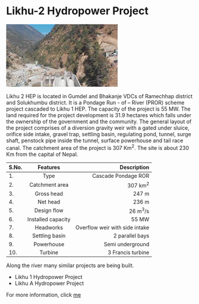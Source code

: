 # Likhu-2 Hydropower Project

![Likhu-2 Hydropower Project](images.jpg)

Likhu 2 HEP is located in Gumdel and Bhakanje VDCs of Ramechhap district and Solukhumbu district. It is a Pondage Run - of – River (PROR) scheme project cascaded to Likhu 1 HEP. The capacity of the project is 55 MW. The land required for the project development is 31.9 hectares which falls under the ownership of the government and the community. The general layout of the project comprises of a diversion gravity weir with a gated under sluice, orifice side intake, gravel trap, settling basin, regulating pond, tunnel, surge shaft, penstock pipe inside the tunnel, surface powerhouse and tail race canal. 
The catchment area of the project is 307 Km<sup>2</sup>. The site is about 230 Km from the capital of Nepal.

| S.No. | Features | Description |
|-------|:--------:| ----------: |
|   1.  |Type      |Cascade Pondage ROR|
|   2.  |Catchment area|307 km<sup>2</sup>|
|   3.  |Gross head|247 m|
|   4.  |Net head|236 m|
|   5.  |Design flow|26 m<sup>3</sup>/s|
|   6.  |Installed capacity|55 MW|
|   7.  |Headworks|Overflow weir with side intake|
|   8.  |Settling basin|2 parallel bays|
|   9.  |Powerhouse|Semi underground|
|   10.  |Turbine|3 Francis turbine|


Along the river many similar projects are being built.
* Likhu 1 Hydropower Project
* Likhu A Hydropower Project

For more information, click [me][1]

[1]: https://www.culturalsurvival.org/news/hydropower-projects-likhu-river-fail-obtain-consent-indigenous-communities-nepal
